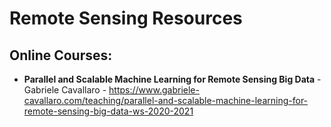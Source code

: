 # Remote Sensing Resources

## Online Courses:
- **Parallel and Scalable Machine Learning for Remote Sensing Big Data** - Gabriele Cavallaro - https://www.gabriele-cavallaro.com/teaching/parallel-and-scalable-machine-learning-for-remote-sensing-big-data-ws-2020-2021
